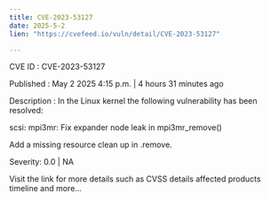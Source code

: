 ```yaml
---
title: CVE-2023-53127
date: 2025-5-2
lien: "https://cvefeed.io/vuln/detail/CVE-2023-53127"

---
```


CVE ID : CVE-2023-53127

Published :  May 2
2025
4:15 p.m. | 4 hours
31 minutes ago

Description : In the Linux kernel
the following vulnerability has been resolved:

scsi: mpi3mr: Fix expander node leak in mpi3mr_remove()

Add a missing resource clean up in .remove.

Severity: 0.0 | NA

Visit the link for more details
such as CVSS details
affected products
timeline
and more...

